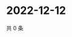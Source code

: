 # 2022-12-12

共 0 条

<!-- BEGIN WEIBO -->
<!-- 最后更新时间 Mon Dec 12 2022 03:11:19 GMT+0800 (China Standard Time) -->

<!-- END WEIBO -->
